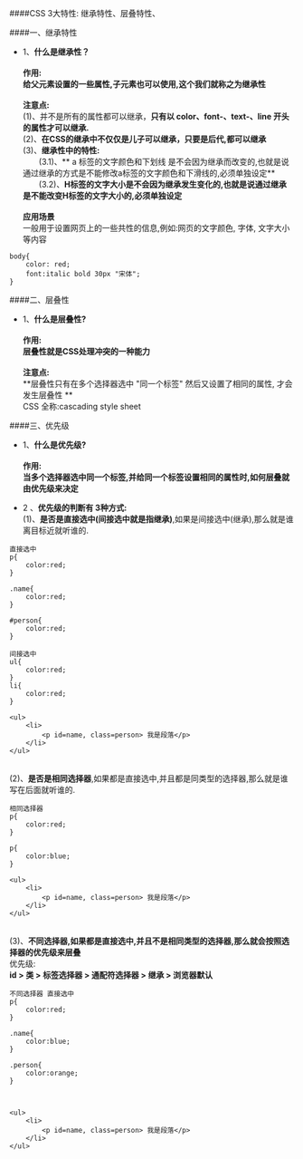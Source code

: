 
####CSS 3大特性:
    继承特性、层叠特性、



####一、继承特性


- 1、**什么是继承性？**<br><br>**作用:**<br> **给父元素设置的一些属性,子元素也可以使用,这个我们就称之为继承性**<br><br>**注意点:**<br>(1)、并不是所有的属性都可以继承，**只有以 color、font-、text-、line 开头的属性才可以继承.**<br>(2)、**在CSS的继承中不仅仅是儿子可以继承，只要是后代,都可以继承**<br>(3)、**继承性中的特性:**<br>&emsp;&emsp;(3.1)、** a 标签的文字颜色和下划线 是不会因为继承而改变的,也就是说通过继承的方式是不能修改a标签的文字颜色和下滑线的,必须单独设定**<br>&emsp;&emsp;(3.2)、**H标签的文字大小是不会因为继承发生变化的,也就是说通过继承是不能改变H标签的文字大小的,必须单独设定**<br><br>**应用场景**<br>一般用于设置网页上的一些共性的信息,例如:网页的文字颜色, 字体, 文字大小等内容

```
body{
    color: red;
    font:italic bold 30px "宋体";
} 

```


####二、层叠性

- 1、**什么是层叠性?**<br><br>**作用:**<br>**层叠性就是CSS处理冲突的一种能力**<br><br>**注意点:**<br> **层叠性只有在多个选择器选中 "同一个标签" 然后又设置了相同的属性, 才会发生层叠性 **<br> CSS 全称:cascading style sheet



####三、优先级

- 1、**什么是优先级?**<br><br>**作用:**<br>**当多个选择器选中同一个标签,并给同一个标签设置相同的属性时,如何层叠就由优先级来决定**

- 2 、**优先级的判断有 3种方式:** <br>(1)、**是否是直接选中(间接选中就是指继承)**,如果是间接选中(继承),那么就是谁离目标近就听谁的.

```
直接选中
p{
    color:red;
}

.name{
    color:red;
}

#person{
    color:red;
}

间接选中
ul{
    color:red;
}
li{
    color:red;
}

<ul>
    <li>
        <p id=name, class=person> 我是段落</p>
    </li>
</ul>

```
<br>(2)、**是否是相同选择器**,如果都是直接选中,并且都是同类型的选择器,那么就是谁写在后面就听谁的.

```
相同选择器
p{
    color:red;
}

p{
    color:blue;
}

<ul>
    <li>
        <p id=name, class=person> 我是段落</p>
    </li>
</ul>
```


<br>(3)、**不同选择器,如果都是直接选中,并且不是相同类型的选择器,那么就会按照选择器的优先级来层叠**<br>优先级:<br> **id > 类 > 标签选择器 > 通配符选择器 > 继承 > 浏览器默认**
```
不同选择器 直接选中
p{
    color:red;
}

.name{
    color:blue;
}

.person{
    color:orange;
}



<ul>
    <li>
        <p id=name, class=person> 我是段落</p>
    </li>
</ul>
```








